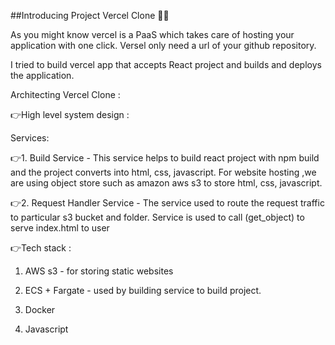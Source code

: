 ##Introducing Project Vercel Clone 👨‍💻  

As you might know vercel is a PaaS which takes care of hosting your application with one click. Versel only need a url of your github repository.

I tried to build vercel app that accepts React project and builds and deploys the application.



Architecting Vercel Clone : 

👉High level system design : 

Services:

👉1. Build Service - This service helps to build react project with npm build and the project converts into html, css, javascript. For website hosting ,we are using object store such as amazon aws s3 to store html, css, javascript. 



👉2. Request Handler Service - The service used to route the request traffic to particular s3 bucket and folder. Service is used to call (get_object) to serve index.html to user



👉Tech stack :

1. AWS s3 - for storing static websites

2. ECS + Fargate - used by building service to build project.

3. Docker

4. Javascript
